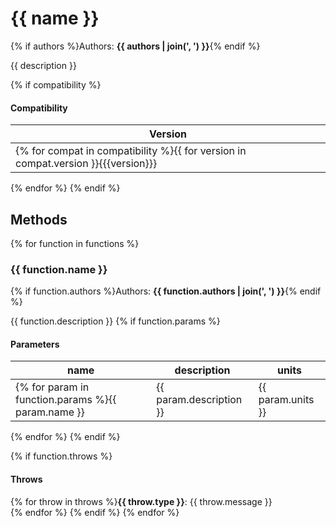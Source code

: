 # {{ name }}
{% if authors %}Authors: **{{ authors | join(', ') }}**{% endif %}

{{ description }}

{% if compatibility %}
#### Compatibility
Version |
--- |
{% for compat in compatibility %}{{ for version in compat.version }}{{{version}}} | 
{% endfor %}
{% endif %}

## Methods

{% for function in functions %}
### {{ function.name }}
{% if function.authors %}Authors: **{{ function.authors | join(', ') }}**{% endif %}

{{ function.description }}
{% if function.params %}
#### Parameters
name | description | units
--- | --- | ---
{% for param in function.params %}{{ param.name }} | {{ param.description }} | {{ param.units }}
{% endfor %}
{% endif %}

{% if function.throws %}
#### Throws
{% for throw in throws %}**{{ throw.type }}**: {{ throw.message }}  
{% endfor %}
{% endif %}
{% endfor %}
